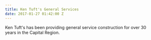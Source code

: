 ```yaml
---
title: Ken Tuft's General Services
date: 2017-01-27 01:42:00 Z
---
```


Ken Tuft's has been providing general service construction for over 30 years in the Capital Region. 